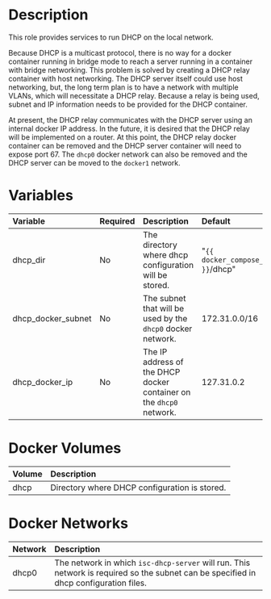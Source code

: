 # Description

This role provides services to run DHCP on the local network.

Because DHCP is a multicast protocol, there is no way for a docker container running in bridge mode to reach a server
running in a container with bridge networking.  This problem is solved by creating a DHCP relay container with host
networking.  The DHCP server itself could use host networking, but, the long term plan is to have a network with
multiple VLANs, which will necessitate a DHCP relay.  Because a relay is being used, subnet and IP information needs to
be provided for the DHCP container.

At present, the DHCP relay communicates with the DHCP server using an internal docker IP address.  In the future, it is
desired that the DHCP relay will be implemented on a router.  At this point, the DHCP relay docker container can be
removed and the DHCP server container will need to expose port 67.  The `dhcp0` docker network can also be removed and
the DHCP server can be moved to the `docker1` network.

# Variables

| Variable           | Required | Description                                                         | Default                           |
|:-------------------|:---------|:--------------------------------------------------------------------|:----------------------------------|
| dhcp_dir           | No       | The directory where dhcp configuration will be stored.              | "`{{ docker_compose_dir }}`/dhcp" |
| dhcp_docker_subnet | No       | The subnet that will be used by the `dhcp0` docker network.         | 172.31.0.0/16                     |
| dhcp_docker_ip     | No       | The IP address of the DHCP docker container on the `dhcp0` network. | 127.31.0.2                        |

# Docker Volumes

 | Volume             | Description                                   |
|:-------------------|:----------------------------------------------|
 | dhcp               | Directory where DHCP configuration is stored. |

# Docker Networks

 | Network | Description                                                                                                                            |
|:--------|:---------------------------------------------------------------------------------------------------------------------------------------|
 | dhcp0   | The network in which `isc-dhcp-server` will run.  This network is required so the subnet can be specified in dhcp configuration files. |
